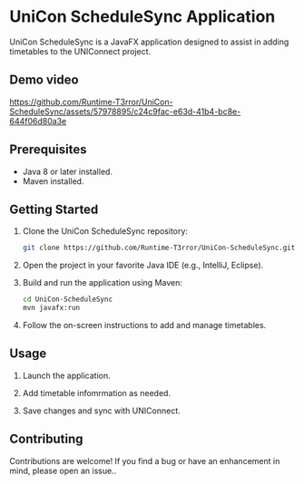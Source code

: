 # UniCon ScheduleSync Application

UniCon ScheduleSync is a JavaFX application designed to assist in adding timetables to the UNIConnect project.

## Demo video

https://github.com/Runtime-T3rror/UniCon-ScheduleSync/assets/57978895/c24c9fac-e63d-41b4-bc8e-644f06d80a3e

## Prerequisites

- Java 8 or later installed.
- Maven installed.

## Getting Started

1. Clone the UniCon ScheduleSync repository:

    ```bash
    git clone https://github.com/Runtime-T3rror/UniCon-ScheduleSync.git
    ```

2. Open the project in your favorite Java IDE (e.g., IntelliJ, Eclipse).

3. Build and run the application using Maven:

    ```bash
    cd UniCon-ScheduleSync
    mvn javafx:run
    ```

4. Follow the on-screen instructions to add and manage timetables.

## Usage

1. Launch the application.

2. Add timetable infomrmation as needed.

3. Save changes and sync with UNIConnect.

## Contributing

Contributions are welcome! If you find a bug or have an enhancement in mind, please open an issue..
